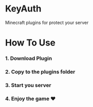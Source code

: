# KeyAuth
Minecraft plugins for protect your server

# How To Use
 ### 1. Download Plugin
 ### 2. Copy to the **plugins** folder
 ### 3. Start you server
 ### 4. Enjoy the game ❤

